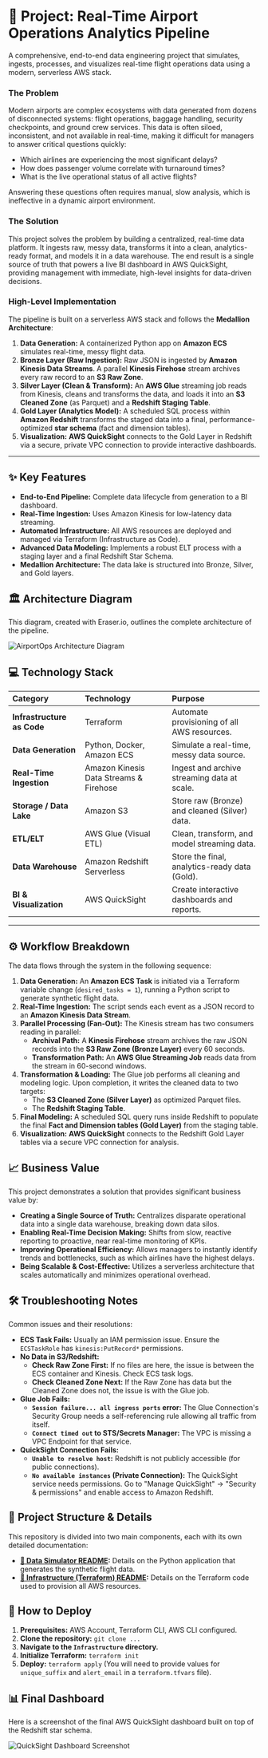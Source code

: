 # 🚀 Project: Real-Time Airport Operations Analytics Pipeline

A comprehensive, end-to-end data engineering project that simulates, ingests, processes, and visualizes real-time flight operations data using a modern, serverless AWS stack.

### The Problem
Modern airports are complex ecosystems with data generated from dozens of disconnected systems: flight operations, baggage handling, security checkpoints, and ground crew services. This data is often siloed, inconsistent, and not available in real-time, making it difficult for managers to answer critical questions quickly:
* Which airlines are experiencing the most significant delays?
* How does passenger volume correlate with turnaround times?
* What is the live operational status of all active flights?

Answering these questions often requires manual, slow analysis, which is ineffective in a dynamic airport environment.

### The Solution
This project solves the problem by building a centralized, real-time data platform. It ingests raw, messy data, transforms it into a clean, analytics-ready format, and models it in a data warehouse. The end result is a single source of truth that powers a live BI dashboard in AWS QuickSight, providing management with immediate, high-level insights for data-driven decisions.

### High-Level Implementation
The pipeline is built on a serverless AWS stack and follows the **Medallion Architecture**:
1.  **Data Generation:** A containerized Python app on **Amazon ECS** simulates real-time, messy flight data.
2.  **Bronze Layer (Raw Ingestion):** Raw JSON is ingested by **Amazon Kinesis Data Streams**. A parallel **Kinesis Firehose** stream archives every raw record to an **S3 Raw Zone**.
3.  **Silver Layer (Clean & Transform):** An **AWS Glue** streaming job reads from Kinesis, cleans and transforms the data, and loads it into an **S3 Cleaned Zone** (as Parquet) and a **Redshift Staging Table**.
4.  **Gold Layer (Analytics Model):** A scheduled SQL process within **Amazon Redshift** transforms the staged data into a final, performance-optimized **star schema** (fact and dimension tables).
5.  **Visualization:** **AWS QuickSight** connects to the Gold Layer in Redshift via a secure, private VPC connection to provide interactive dashboards.

---
## ✨ Key Features
* **End-to-End Pipeline:** Complete data lifecycle from generation to a BI dashboard.
* **Real-Time Ingestion:** Uses Amazon Kinesis for low-latency data streaming.
* **Automated Infrastructure:** All AWS resources are deployed and managed via Terraform (Infrastructure as Code).
* **Advanced Data Modeling:** Implements a robust ELT process with a staging layer and a final Redshift Star Schema.
* **Medallion Architecture:** The data lake is structured into Bronze, Silver, and Gold layers.

## 🏛️ Architecture Diagram
This diagram, created with Eraser.io, outlines the complete architecture of the pipeline.

![AirportOps Architecture Diagram](Images/Airport-Ops-Data-Architecture-Diagram.png)

## 💻 Technology Stack

| Category | Technology | Purpose |
| :--- | :--- | :--- |
| **Infrastructure as Code** | Terraform | Automate provisioning of all AWS resources. |
| **Data Generation** | Python, Docker, Amazon ECS | Simulate a real-time, messy data source. |
| **Real-Time Ingestion** | Amazon Kinesis Data Streams & Firehose | Ingest and archive streaming data at scale. |
| **Storage / Data Lake** | Amazon S3 | Store raw (Bronze) and cleaned (Silver) data. |
| **ETL/ELT** | AWS Glue (Visual ETL) | Clean, transform, and model streaming data. |
| **Data Warehouse** | Amazon Redshift Serverless | Store the final, analytics-ready data (Gold). |
| **BI & Visualization** | AWS QuickSight | Create interactive dashboards and reports. |

---

## ⚙️ Workflow Breakdown
The data flows through the system in the following sequence:
1.  **Data Generation:** An **Amazon ECS Task** is initiated via a Terraform variable change (`desired_tasks = 1`), running a Python script to generate synthetic flight data.
2.  **Real-Time Ingestion:** The script sends each event as a JSON record to an **Amazon Kinesis Data Stream**.
3.  **Parallel Processing (Fan-Out):** The Kinesis stream has two consumers reading in parallel:
    * **Archival Path:** A **Kinesis Firehose** stream archives the raw JSON records into the **S3 Raw Zone (Bronze Layer)** every 60 seconds.
    * **Transformation Path:** An **AWS Glue Streaming Job** reads data from the stream in 60-second windows.
4.  **Transformation & Loading:** The Glue job performs all cleaning and modeling logic. Upon completion, it writes the cleaned data to two targets:
    * The **S3 Cleaned Zone (Silver Layer)** as optimized Parquet files.
    * The **Redshift Staging Table**.
5.  **Final Modeling:** A scheduled SQL query runs inside Redshift to populate the final **Fact and Dimension tables (Gold Layer)** from the staging table.
6.  **Visualization:** **AWS QuickSight** connects to the Redshift Gold Layer tables via a secure VPC connection for analysis.

## 📈 Business Value
This project demonstrates a solution that provides significant business value by:
* **Creating a Single Source of Truth:** Centralizes disparate operational data into a single data warehouse, breaking down data silos.
* **Enabling Real-Time Decision Making:** Shifts from slow, reactive reporting to proactive, near real-time monitoring of KPIs.
* **Improving Operational Efficiency:** Allows managers to instantly identify trends and bottlenecks, such as which airlines have the highest delays.
* **Being Scalable & Cost-Effective:** Utilizes a serverless architecture that scales automatically and minimizes operational overhead.

## 🛠️ Troubleshooting Notes
Common issues and their resolutions:
* **ECS Task Fails:** Usually an IAM permission issue. Ensure the `ECSTaskRole` has `kinesis:PutRecord*` permissions.
* **No Data in S3/Redshift:**
    * **Check Raw Zone First:** If no files are here, the issue is between the ECS container and Kinesis. Check ECS task logs.
    * **Check Cleaned Zone Next:** If the Raw Zone has data but the Cleaned Zone does not, the issue is with the Glue job.
* **Glue Job Fails:**
    * **`Session failure... all ingress ports` error:** The Glue Connection's Security Group needs a self-referencing rule allowing all traffic from itself.
    * **`Connect timed out` to STS/Secrets Manager:** The VPC is missing a VPC Endpoint for that service.
* **QuickSight Connection Fails:**
    * **`Unable to resolve host`:** Redshift is not publicly accessible (for public connections).
    * **`No available instances` (Private Connection):** The QuickSight service needs permissions. Go to "Manage QuickSight" -> "Security & permissions" and enable access to Amazon Redshift.

## 📂 Project Structure & Details
This repository is divided into two main components, each with its own detailed documentation:

* **[📄 Data Simulator README](./Data-Simulator/README.md):** Details on the Python application that generates the synthetic flight data.
* **[📄 Infrastructure (Terraform) README](./Infrastructure/README.md):** Details on the Terraform code used to provision all AWS resources.

## 🚀 How to Deploy
1.  **Prerequisites:** AWS Account, Terraform CLI, AWS CLI configured.
2.  **Clone the repository:** `git clone ...`
3.  **Navigate to the `Infrastructure` directory.**
4.  **Initialize Terraform:** `terraform init`
5.  **Deploy:** `terraform apply` (You will need to provide values for `unique_suffix` and `alert_email` in a `terraform.tfvars` file).

## 📊 Final Dashboard
Here is a screenshot of the final AWS QuickSight dashboard built on top of the Redshift star schema.

![QuickSight Dashboard Screenshot](Images/Airport-Ops-Dashboard.png)